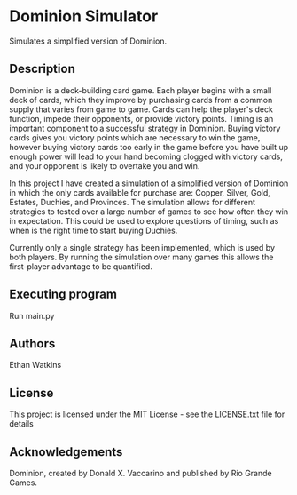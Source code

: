 # Dominion Simulator

Simulates a simplified version of Dominion.

## Description

Dominion is a deck-building card game. Each player begins with a small deck of cards, 
which they improve by purchasing cards from a common supply that varies from game to 
game. Cards can help the player's deck function, impede their opponents, or provide 
victory points. Timing is an important component to a successful strategy in Dominion.
Buying victory cards gives you victory points which are necessary to win the game,
however buying victory cards too early in the game before you have built up enough
power will lead to your hand becoming clogged with victory cards, and your opponent
is likely to overtake you and win.

In this project I have created a simulation of a simplified version of Dominion in
which the only cards available for purchase are: Copper, Silver, Gold, Estates,
Duchies, and Provinces. The simulation allows for different strategies to tested
over a large number of games to see how often they win in expectation. This could
be used to explore questions of timing, such as when is the right time to start
buying Duchies.

Currently only a single strategy has been implemented, which is used by both players.
By running the simulation over many games this allows the first-player advantage to 
be quantified.

## Executing program

Run main.py

## Authors

Ethan Watkins

## License

This project is licensed under the MIT License - see the LICENSE.txt file for details

## Acknowledgements

Dominion, created by Donald X. Vaccarino and published by Rio Grande Games.